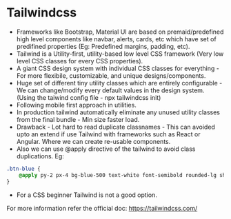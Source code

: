 # Tailwindcss

* Frameworks like Bootstrap, Material UI are based on premaid/predefined high level components like navbar, alerts, cards, etc which have set of predifined properties (Eg: Predefined margins, padding, etc).
* Tailwind is a Utility-first, utility-based low level CSS framework (Very low level CSS classes for every CSS properties).
* A giant CSS design system with individual CSS classes for everything - For more flexibile, customizable, and unique designs/components.
* Huge set of different tiny utility classes which are entirely configurable - We can change/modify every default values in the design system. (Using the taiwind config file - npx tailwindcss init)
* Following mobile first approach in utilities.
* In production tailwind automatically eliminate any unused utility classes from the final bundle - Min size faster load.
* Drawback - Lot hard to read duplicate classnames - This can avoided upto an extend if use Tailwind with frameworks such as React or Angular. Where we can create re-usable components.
* Also we can use @apply directive of the tailwind to avoid class duplications.
Eg:
```css
.btn-blue {
	@apply py-2 px-4 bg-blue-500 text-white font-semibold rounded-lg shadow-md hover:bg-blue-700;
}
```
* For a CSS beginner Tailwind is not a good option.


For more information refer the official doc:
https://tailwindcss.com/
